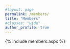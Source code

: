 ```yaml
---
#layout: page
permalink: /members/
title: "Members"
#classes: "wide"
author_profile: true
---
```


{% include members.aspx %}
